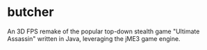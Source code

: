 butcher
=======

An 3D FPS remake of the popular top-down stealth game "Ultimate Assassin" written in Java, leveraging the jME3 game engine.